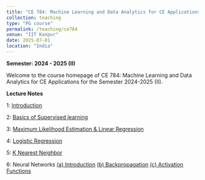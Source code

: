 ```yaml
---
title: "CE 784: Machine Learning and Data Analytics for CE Applications"
collection: teaching
type: "PG course"
permalink: /teaching/ce784
venue: "IIT Kanpur"
date: 2025-07-01
location: "India"
---
```


**Semester: 2024 - 2025 (II)**

Welcome to the course homepage of CE 784: Machine Learning and Data Analytics for CE Applications for the Semester 2024-2025 (II). 

**Lecture Notes**

1: <a href="https://1drv.ms/p/s!ApkLFqKa7eSHhfZP9YTn6jzqSv5pZw?e=CQK6Ef" target="_blank">Introduction</a> 

2: <a href="https://1drv.ms/p/s!ApkLFqKa7eSHhfZOgaHbabXngrCnDA?e=3eM3YN" target="_blank"> Basics of Supervised learning</a>

3: <a href="https://1drv.ms/b/s!ApkLFqKa7eSHhfdOGnAp8Bw-TTLoGQ?e=ktcc2u" target="_blank"> Maximum Likelihood Estimation & Linear Regression</a>

4: <a href="https://1drv.ms/b/s!ApkLFqKa7eSHhfdQVZXfbahVdxyuXQ?e=qFNfdI" target="_blank"> Logistic Regression</a>

5: <a href="https://1drv.ms/b/s!ApkLFqKa7eSHhfdPzOfdUjlwRlWgbA?e=iw04Xq" target="_blank"> K Nearest Neighbor</a>

6: Neural Networks <a href="https://1drv.ms/p/s!ApkLFqKa7eSHhfc1KBkIc4DPW4cy9Q?e=zH7Wte" target="_blank"> (a) Introduction</a>
<a href="https://1drv.ms/p/s!ApkLFqKa7eSHhfc2cho6-7-1yiaCCQ?e=5c1YO0" target="_blank"> (b) Backpropagation</a>
<a href="https://1drv.ms/p/s!ApkLFqKa7eSHhfc6hZCpbl9MNturrQ?e=a7m8aV" target="_blank"> (c) Activation Functions</a>




